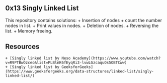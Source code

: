 ## 0x13 Singly Linked List

This repository contains solutions:
	+ Insertion of nodes
	+ count the number nodes in list.
	+ Print values in nodes.
	+ Deletion of nodes.
	+ Reversing the list.
	+ Memory freeing.

## Resources
	+ [Singly linked list by Neso Academy](https://www.youtube.com/watch?v=R9PTBwOzceo&list=PLBlnK6fEyqRi3-lvwLGzcaquOs5OBTCww)
	+ [Singly linked list by GeeksforGeeks](https://www.geeksforgeeks.org/data-structures/linked-list/singly-linked-list/)
